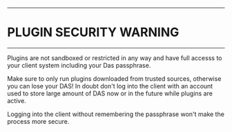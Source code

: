 ----
# PLUGIN SECURITY WARNING #

----
Plugins are not sandboxed or restricted in any way and have full accesss
to your client system including your Das passphrase.

Make sure to only run plugins downloaded from trusted sources, otherwise
you can lose your DAS! In doubt don't log into the client with an account
used to store large amount of DAS now or in the future while plugins
are active.

Logging into the client without remembering the passphrase won't make
the process more secure.